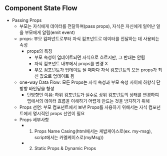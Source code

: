## Component State Flow

- Passing Props
  - 부모는 자식에게 데이터를 전달하며(pass props), 자식은 자신에게 일어난 일을 부모에게 알림(emit event)
  - props: 부모 컴퍼넌트로부터 자식 컴포넌트로 데이터를 전달하는 데 사용되는 속성
    - props의 특징
      - 부모 속성이 업데이트되면 자식으로 흐르지만, 그 반대는 안됨
      - 자식 컴포넌트 내부에서 props를 변경 X
      - 부모 컴포넌트가 업데이트 될 때마다 자식 컴포넌트의 모든 props가 최신 값으로 업데이트 됨
  - one-way Data Flow: 모든 Props는 자식 속성과 부모 속성 사이에 하향식 단방향 바인딩을 형성
    - 단방향인 이유: 하위 컴포넌트가 실수로 상위 컴포넌트의 상태를 변경하여 앱에서의 데이터 흐름을 이해하기 어렵게 만드는 것을 방지하기 위해
  - Props 선언: 부모 컴포넌트에서 보낸 Props를 사용하기 위해서는 자식 컴포넌트에서 명시적인 props 선언이 필요
  - Props 세부사항
    - 1) Props Name Casing(html에서는 케밥케이스로(ex. my-msg), script에서는 카멜케이스로(myMsg))
    - 2) Static Props & Dynamic Props